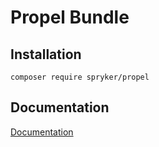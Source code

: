 # Propel Bundle

## Installation

```
composer require spryker/propel
```

## Documentation

[Documentation](http://spryker.github.io)
